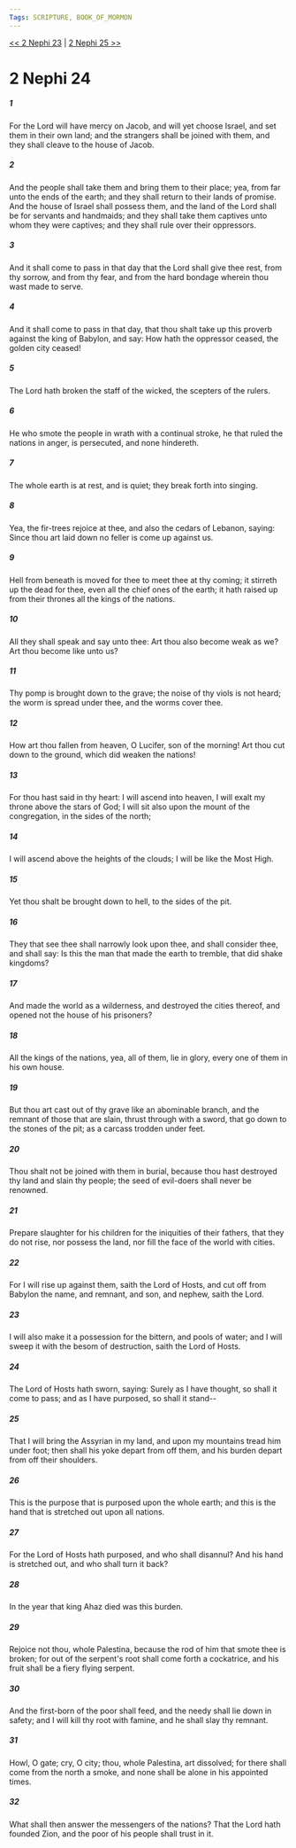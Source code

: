 ```yaml
---
Tags: SCRIPTURE, BOOK_OF_MORMON
---
```


[<< 2 Nephi 23](BOOK_OF_MORMON/02_2_Nephi/2_Nephi_23.md) | [2 Nephi 25 >>](BOOK_OF_MORMON/02_2_Nephi/2_Nephi_25.md)

# 2 Nephi 24

##### 1
 For the Lord will have mercy on Jacob, and will yet choose Israel, and set them in their own land; and the strangers shall be joined with them, and they shall cleave to the house of Jacob.
##### 2
 And the people shall take them and bring them to their place; yea, from far unto the ends of the earth; and they shall return to their lands of promise. And the house of Israel shall possess them, and the land of the Lord shall be for servants and handmaids; and they shall take them captives unto whom they were captives; and they shall rule over their oppressors.
##### 3
 And it shall come to pass in that day that the Lord shall give thee rest, from thy sorrow, and from thy fear, and from the hard bondage wherein thou wast made to serve.
##### 4
 And it shall come to pass in that day, that thou shalt take up this proverb against the king of Babylon, and say: How hath the oppressor ceased, the golden city ceased!
##### 5
 The Lord hath broken the staff of the wicked, the scepters of the rulers.
##### 6
 He who smote the people in wrath with a continual stroke, he that ruled the nations in anger, is persecuted, and none hindereth.
##### 7
 The whole earth is at rest, and is quiet; they break forth into singing.
##### 8
 Yea, the fir-trees rejoice at thee, and also the cedars of Lebanon, saying: Since thou art laid down no feller is come up against us.
##### 9
 Hell from beneath is moved for thee to meet thee at thy coming; it stirreth up the dead for thee, even all the chief ones of the earth; it hath raised up from their thrones all the kings of the nations.
##### 10
 All they shall speak and say unto thee: Art thou also become weak as we? Art thou become like unto us?
##### 11
 Thy pomp is brought down to the grave; the noise of thy viols is not heard; the worm is spread under thee, and the worms cover thee.
##### 12
 How art thou fallen from heaven, O Lucifer, son of the morning! Art thou cut down to the ground, which did weaken the nations!
##### 13
 For thou hast said in thy heart: I will ascend into heaven, I will exalt my throne above the stars of God; I will sit also upon the mount of the congregation, in the sides of the north;
##### 14
 I will ascend above the heights of the clouds; I will be like the Most High.
##### 15
 Yet thou shalt be brought down to hell, to the sides of the pit.
##### 16
 They that see thee shall narrowly look upon thee, and shall consider thee, and shall say: Is this the man that made the earth to tremble, that did shake kingdoms?
##### 17
 And made the world as a wilderness, and destroyed the cities thereof, and opened not the house of his prisoners?
##### 18
 All the kings of the nations, yea, all of them, lie in glory, every one of them in his own house.
##### 19
 But thou art cast out of thy grave like an abominable branch, and the remnant of those that are slain, thrust through with a sword, that go down to the stones of the pit; as a carcass trodden under feet.
##### 20
 Thou shalt not be joined with them in burial, because thou hast destroyed thy land and slain thy people; the seed of evil-doers shall never be renowned.
##### 21
 Prepare slaughter for his children for the iniquities of their fathers, that they do not rise, nor possess the land, nor fill the face of the world with cities.
##### 22
 For I will rise up against them, saith the Lord of Hosts, and cut off from Babylon the name, and remnant, and son, and nephew, saith the Lord.
##### 23
 I will also make it a possession for the bittern, and pools of water; and I will sweep it with the besom of destruction, saith the Lord of Hosts.
##### 24
 The Lord of Hosts hath sworn, saying: Surely as I have thought, so shall it come to pass; and as I have purposed, so shall it stand--
##### 25
 That I will bring the Assyrian in my land, and upon my mountains tread him under foot; then shall his yoke depart from off them, and his burden depart from off their shoulders.
##### 26
 This is the purpose that is purposed upon the whole earth; and this is the hand that is stretched out upon all nations.
##### 27
 For the Lord of Hosts hath purposed, and who shall disannul? And his hand is stretched out, and who shall turn it back?
##### 28
 In the year that king Ahaz died was this burden.
##### 29
 Rejoice not thou, whole Palestina, because the rod of him that smote thee is broken; for out of the serpent's root shall come forth a cockatrice, and his fruit shall be a fiery flying serpent.
##### 30
 And the first-born of the poor shall feed, and the needy shall lie down in safety; and I will kill thy root with famine, and he shall slay thy remnant.
##### 31
 Howl, O gate; cry, O city; thou, whole Palestina, art dissolved; for there shall come from the north a smoke, and none shall be alone in his appointed times.
##### 32
 What shall then answer the messengers of the nations? That the Lord hath founded Zion, and the poor of his people shall trust in it.
